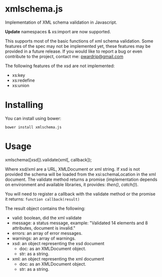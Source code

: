 # xmlschema.js
Implementation of XML schema validation in Javascript. 

**Update** namespaces & xs:import are now supported.

This supports most of the basic functions of xml schema validation. 
Some features of the spec may not be implemented yet, these features may be provided in a future release.
If you would like to report a bug or even contribute to the project, contact me: pwardrip@gmail.com

The following features of the xsd are not implemented:

* xs:key
* xs:redefine
* xs:union


# Installing
You can install using bower:

`bower install xmlschema.js`

# Usage

xmlschema([xsd]).validate(xml[, callback]);

Where xsd/xml are a URL, XMLDocument or xml string. If xsd is not provided the schema will be loaded from the
xsi:schemaLocation in the xml document. The validate method returns a promise (implementation depends
on environment and available libraries, it provides: _then()_, _catch()_).

You will need to register a callback with the validate method or the promise it returns:
`function callback(result)`

The result object contains the following:

* valid: boolean, did the xml validate
* message: a status message, example: "Validated 14 elements and 8 attributes, document is invalid."
* errors: an array of error messages.
* warnings: an array of warnings.
* xsd: an object representing the xsd document
    * doc: as an XMLDocument object.
    * str: as a string.
* xml: an object representing the xml document
    * doc: as an XMLDocument object.
    * str: as a string.
